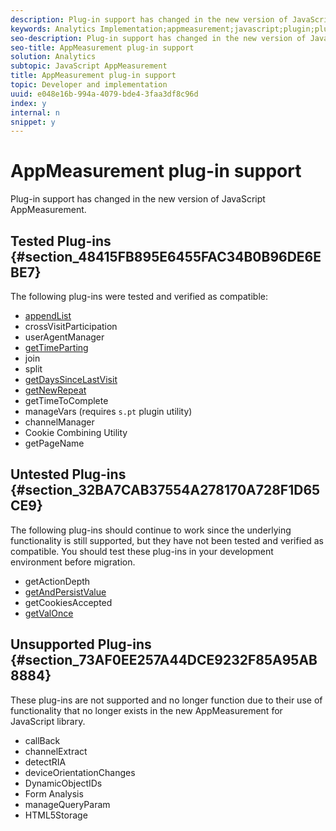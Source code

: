 ```yaml
---
description: Plug-in support has changed in the new version of JavaScript AppMeasurement.
keywords: Analytics Implementation;appmeasurement;javascript;plugin;plug-in
seo-description: Plug-in support has changed in the new version of JavaScript AppMeasurement.
seo-title: AppMeasurement plug-in support
solution: Analytics
subtopic: JavaScript AppMeasurement
title: AppMeasurement plug-in support
topic: Developer and implementation
uuid: e048e16b-994a-4079-bde4-3faa3df8c96d
index: y
internal: n
snippet: y
---
```


# AppMeasurement plug-in support

Plug-in support has changed in the new version of JavaScript AppMeasurement.

## Tested Plug-ins {#section_48415FB895E6455FAC34B0B96DE6EBE7}

The following plug-ins were tested and verified as compatible:

* [appendList](../../../implement/js-implementation/c-mplementation-plug-ins/appendlist.md#concept_C4588F8E123E4DB99C8ADCD5A524D693) 
* crossVisitParticipation 
* userAgentManager 
* [getTimeParting](../../../implement/js-implementation/c-mplementation-plug-ins/gettimeparting.md#concept_3746EA1D1EF746049AE84105B911F44A) 
* join 
* split 
* [getDaysSinceLastVisit](../../../implement/js-implementation/c-mplementation-plug-ins/getdayssincelastvisit.md#concept_E3D0FEC81E1F4987B39CC467F19FFCFF) 
* [getNewRepeat](../../../implement/js-implementation/c-mplementation-plug-ins/getnewrepeat.md#concept_E3D0FEC81E1F4987B39CC467F19FFCFF) 
* getTimeToComplete 
* manageVars (requires `s.pt` plugin utility) 
* channelManager 
* Cookie Combining Utility 
* getPageName

## Untested Plug-ins {#section_32BA7CAB37554A278170A728F1D65CE9}

The following plug-ins should continue to work since the underlying functionality is still supported, but they have not been tested and verified as compatible. You should test these plug-ins in your development environment before migration.

* getActionDepth 
* [getAndPersistValue](../../../implement/js-implementation/c-mplementation-plug-ins/getandpersistvalue.md#concept_E3D0FEC81E1F4987B39CC467F19FFCFF) 
* getCookiesAccepted 
* [getValOnce](../../../implement/js-implementation/c-mplementation-plug-ins/getvalonce.md#concept_E3D0FEC81E1F4987B39CC467F19FFCFF)

## Unsupported Plug-ins {#section_73AF0EE257A44DCE9232F85A95AB8884}

These plug-ins are not supported and no longer function due to their use of functionality that no longer exists in the new AppMeasurement for JavaScript library.

* callBack 
* channelExtract 
* detectRIA 
* deviceOrientationChanges 
* DynamicObjectIDs 
* Form Analysis 
* manageQueryParam 
* HTML5Storage

